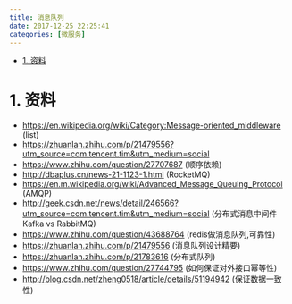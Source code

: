 ```yaml
---
title: 消息队列
date: 2017-12-25 22:25:41
categories: [微服务]
---
```


<!-- TOC -->

- [1. 资料](#1-资料)

<!-- /TOC -->

<a id="markdown-1-资料" name="1-资料"></a>
# 1. 资料

* https://en.wikipedia.org/wiki/Category:Message-oriented_middleware (list)
* https://zhuanlan.zhihu.com/p/21479556?utm_source=com.tencent.tim&utm_medium=social
* https://www.zhihu.com/question/27707687 (顺序依赖)
* http://dbaplus.cn/news-21-1123-1.html (RocketMQ)
* https://en.m.wikipedia.org/wiki/Advanced_Message_Queuing_Protocol (AMQP)
* http://geek.csdn.net/news/detail/246566?utm_source=com.tencent.tim&utm_medium=social (分布式消息中间件Kafka vs RabbitMQ)
* https://www.zhihu.com/question/43688764 (redis做消息队列,可靠性)
* https://zhuanlan.zhihu.com/p/21479556 (消息队列设计精要)
* https://zhuanlan.zhihu.com/p/21783616 (分布式队列)
* https://www.zhihu.com/question/27744795 (如何保证对外接口幂等性)
* http://blog.csdn.net/zheng0518/article/details/51194942 (保证数据一致性)
